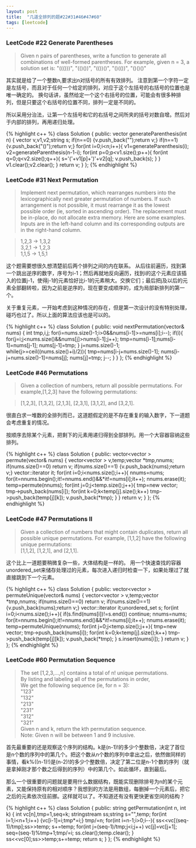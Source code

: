```yaml
---
layout: post
title:  "几道全排列的题#22#31#46#47#60"
tags: [leetcode]
---
```


<h3>LeetCode #22 Generate Parentheses</h3>

 >Given n pairs of parentheses, write a function to generate all combinations of well-formed parentheses.
For example, given n = 3, a solution set is:
"((()))", "(()())", "(())()", "()(())", "()()()" 

其实就是给了一个整数n,要求出n对括号的所有有效排列。
注意到第一个字符一定是左括号，而且对于任何一个给定的排列，对应于这个左括号的右括号的位置也是唯一确定的。
换句话讲，虽然给定一个这个右括号的位置，可能会有很多种排列，但是只要这个右括号的位置不同，排列一定是不同的。

所以采用分治法，让第一个左括号和它的右括号之间所夹的括号对数自增。然后对于内部的排列，再用递归处理。

{% highlight c++ %}
class Solution {
public:
    vector<string> generateParenthesis(int n) {
    	vector<string> v,v1,v2;string s;
    	if(n==0) {v.push_back("");return v;}
    	if(n==1) {v.push_back("()");return v;}
    	for(int i=0;i<n;i++){
    		v1=generateParenthesis(i);
    		v2=generateParenthesis(n-1-i);
    		for(int p=0;p<v1.size();p++){
    			for(int q=0;q<v2.size();q++){
    				s='('+v1[p]+')'+v2[q];
    				v.push_back(s);
    			}
    		}
    		v1.clear();v2.clear();
    	}
    	return v;
    }
};
{% endhighlight %}

<h3>LeetCode #31 Next Permutation</h3>

>Implement next permutation, which rearranges numbers into the lexicographically next greater permutation of numbers.
If such arrangement is not possible, it must rearrange it as the lowest possible order (ie, sorted in ascending order).
The replacement must be in-place, do not allocate extra memory.
Here are some examples. Inputs are in the left-hand column and its corresponding outputs are in the right-hand column.

>1,2,3 → 1,3,2<br>
3,2,1 → 1,2,3<br>
1,1,5 → 1,5,1


这个题需要想很久想清楚前后两个排列之间的内在联系。
从后往前遍历，找到第一个跳出逆序的数字，序号为i-1；然后再就地反向遍历，找到i的这个元素应该插入的位置j-1，使得j-1的元素恰好比i-1的元素稍大。交换它们；最后把j及以后的元素全部翻转啦，因为之前是逆序的，现在要变成顺序的，成为局部新排列的第一个。

关于重复元素，一开始考虑到这种情况的存在，但是第一次设计的没有特别处理，碰巧也过了。所以上面的算法应该也是可以的。

{% highlight c++ %}
class Solution {
public:
    void nextPermutation(vector<int>& nums) {
    	int tmp,i,j;
    	for(i=nums.size()-1;i>0&&nums[i-1]>=nums[i];i--);
    	if(i){
    		for(j=i;j<nums.size()&&nums[j]>nums[i-1];j++);
    		tmp=nums[i-1];nums[i-1]=nums[j-1];
    		nums[j-1]=tmp;
    	}
    	j=nums.size()-1;
    	while(j>=ceil((nums.size()+i)/2)){
    		tmp=nums[i-j+nums.size()-1];
			nums[i-j+nums.size()-1]=nums[j];
			nums[j]=tmp;
    		j--;
    	}
    }
};
{% endhighlight %}

<h3>LeetCode #46 Permutations</h3>

>Given a collection of numbers, return all possible permutations.
For example,[1,2,3] have the following permutations:

>[1,2,3], [1,3,2], [2,1,3], [2,3,1], [3,1,2], and [3,2,1]. 

很直白求一堆数的全排列而已，这道题假定的是不存在重复的输入数字，下一道题会考虑重复的情况。

按顺序去除某个元素，把剩下的元素用递归得到全部排列。用一个大容器容纳这些排列。


{% highlight c++ %}
class Solution {
public:
    vector<vector<int> > permute(vector<int>& nums) {
    	vector<vector<int> > v,temp;vector<int> *tmp,nnums;
        if(nums.size()==0) return v;
        if(nums.size()==1) {v.push_back(nums);return v;}
        vector<int>::iterator it;
        for(int i=0;i<nums.size();i++){
        	nnums=nums;
        	for(it=nnums.begin();it!=nnums.end()&&*it!=nums[i];it++);
        	nnums.erase(it);
        	temp=permute(nnums);
        	for(int j=0;j<temp.size();j++){
            	tmp=new vector<int>;
            	tmp->push_back(nums[i]);
        		for(int k=0;k<temp[j].size();k++) tmp->push_back(temp[j][k]);
        		v.push_back(*tmp);
        	}
        }
        return v;
    }
};
{% endhighlight %}

<h3>LeetCode #47 Permutations II</h3>

>Given a collection of numbers that might contain duplicates, return all possible unique permutations.
For example,
[1,1,2] have the following unique permutations:<br>
[1,1,2], [1,2,1], and [2,1,1]. 

这个比上一道题要稍微复杂一些，大体结构是一样的。
用一个快速查找的容器unordered_set来储存处理过的元素，每次进入递归时检查一下，如果处理过了就直接跳到下一个元素。

{% highlight c++ %}
class Solution {
public:
    vector<vector<int> > permuteUnique(vector<int>& nums) {
    	vector<vector<int> > v,temp;vector<int> *tmp,nnums;
        if(nums.size()==0) return v;
        if(nums.size()==1) {v.push_back(nums);return v;}
        vector<int>::iterator it;unordered_set<int> s;
        for(int i=0;i<nums.size();i++){
        	if(s.find(nums[i])!=s.end()) continue;
        	nnums=nums;
        	for(it=nnums.begin();it!=nnums.end()&&*it!=nums[i];it++);
        	nnums.erase(it);
        	temp=permuteUnique(nnums);
        	for(int j=0;j<temp.size();j++){
            	tmp=new vector<int>;
            	tmp->push_back(nums[i]);
        		for(int k=0;k<temp[j].size();k++) tmp->push_back(temp[j][k]);
        		v.push_back(*tmp);
        	}
        	s.insert(nums[i]);
        }
        return v;
    }
};
{% endhighlight %}

<h3>LeetCode #60 Permutation Sequence</h3>

>The set [1,2,3,…,n] contains a total of n! unique permutations.<br>
By listing and labeling all of the permutations in order,<br>
We get the following sequence (ie, for n = 3):<br>
    "123"<br>
    "132"<br>
    "213"<br>
    "231"<br>
    "312"<br>
    "321"<br>
Given n and k, return the kth permutation sequence.<br>
Note: Given n will be between 1 and 9 inclusive.

首先最重要的还是观察这个序列的结构。k是(n-1)!的多少个整数倍，决定了首位是n个数的序列中的第几个。把这个数从n个数的序列中拿出之后，依然做同样的事情，看k%((n-1)!)是(n-2)!的多少个整数倍，决定了第二位是n-1个数的序列（就是拿掉刚才那个数之后得到的序列）中的第几个。如此循环，直到最后。

那么一个很重要的问题就是要用什么数据结构，既能实现删除排号为n的某个元素，又能保持原有的相对顺序？我想到的方法是用数组，每删掉一个元素后，把它之后的元素依次往前挪。这样就可以了。不知道还有没有更快更省空间的结构？

{% highlight c++ %}
class Solution {
public:
    string getPermutation(int n, int k) {
        int vc[n],tmp=1,seq=k;
        stringstream ss;string s="",temp;
        for(int i=1;i<n+1;i++) {vc[i-1]=i;tmp*=i;}
        tmp/=n;
        for(int i=n-1;i>0;i--){
            ss<<vc[(seq-1)/tmp];ss>>temp;
            s+=temp;
            for(int j=(seq-1)/tmp;j<i;j++) vc[j]=vc[j+1];
            seq=(seq-1)%tmp+1;tmp/=i;
            ss.clear();temp.clear();
        }
        ss<<vc[0];ss>>temp;s+=temp;
        return s;
    }
};
{% endhighlight %}
